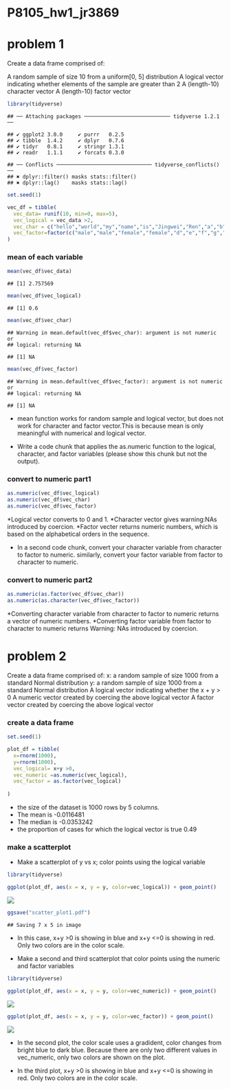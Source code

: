 P8105\_hw1\_jr3869
================

problem 1
=========

Create a data frame comprised of:

A random sample of size 10 from a uniform\[0, 5\] distribution A logical vector indicating whether elements of the sample are greater than 2 A (length-10) character vector A (length-10) factor vector

``` r
library(tidyverse)
```

    ## ── Attaching packages ──────────────────────────── tidyverse 1.2.1 ──

    ## ✔ ggplot2 3.0.0     ✔ purrr   0.2.5
    ## ✔ tibble  1.4.2     ✔ dplyr   0.7.6
    ## ✔ tidyr   0.8.1     ✔ stringr 1.3.1
    ## ✔ readr   1.1.1     ✔ forcats 0.3.0

    ## ── Conflicts ─────────────────────────────── tidyverse_conflicts() ──
    ## ✖ dplyr::filter() masks stats::filter()
    ## ✖ dplyr::lag()    masks stats::lag()

``` r
set.seed(1)

vec_df = tibble(
  vec_data= runif(10, min=0, max=5),
  vec_logical = vec_data >2,
  vec_char = c("hello","world","my","name","is","Jingwei","Ren","a","b","c"),
  vec_factor=factor(c("male","male","female","female","d","e","f","g","h","i"))
)
```

### mean of each variable

``` r
mean(vec_df$vec_data)
```

    ## [1] 2.757569

``` r
mean(vec_df$vec_logical)
```

    ## [1] 0.6

``` r
mean(vec_df$vec_char)
```

    ## Warning in mean.default(vec_df$vec_char): argument is not numeric or
    ## logical: returning NA

    ## [1] NA

``` r
mean(vec_df$vec_factor)
```

    ## Warning in mean.default(vec_df$vec_factor): argument is not numeric or
    ## logical: returning NA

    ## [1] NA

-   mean function works for random sample and logical vector, but does not work for character and factor vector.This is because mean is only meaningful with numerical and logical vector.

-   Write a code chunk that applies the as.numeric function to the logical, character, and factor variables (please show this chunk but not the output).

### convert to numeric part1

``` r
as.numeric(vec_df$vec_logical)
as.numeric(vec_df$vec_char)
as.numeric(vec_df$vec_factor)
```

*Logical vector converts to 0 and 1. *Character vector gives warning:NAs introduced by coercion. \*Factor vecter returns numeric numbers, which is based on the alphabetical orders in the sequence.

-   In a second code chunk, convert your character variable from character to factor to numeric. similarly, convert your factor variable from factor to character to numeric.

### convert to numeric part2

``` r
as.numeric(as.factor(vec_df$vec_char))
as.numeric(as.character(vec_df$vec_factor))
```

*Converting character variable from character to factor to numeric returns a vector of numeric numbers. *Converting factor variable from factor to character to numeric returns Warning: NAs introduced by coercion.

problem 2
=========

Create a data frame comprised of: x: a random sample of size 1000 from a standard Normal distribution y: a random sample of size 1000 from a standard Normal distribution A logical vector indicating whether the x + y &gt; 0 A numeric vector created by coercing the above logical vector A factor vector created by coercing the above logical vector

### create a data frame

``` r
set.seed(1)

plot_df = tibble(
  x=rnorm(1000),
  y=rnorm(1000),
  vec_logical= x+y >0,
  vec_numeric =as.numeric(vec_logical),
  vec_factor = as.factor(vec_logical)
  
)
```

-   the size of the dataset is 1000 rows by 5 columns.
-   The mean is -0.0116481
-   The median is -0.0353242
-   the proportion of cases for which the logical vector is true 0.49

### make a scatterplot

-   Make a scatterplot of y vs x; color points using the logical variable

``` r
library(tidyverse)

ggplot(plot_df, aes(x = x, y = y, color=vec_logical)) + geom_point()
```

![](p8105_hw1_jr3869_files/figure-markdown_github/plot-1.png)

``` r
ggsave("scatter_plot1.pdf")
```

    ## Saving 7 x 5 in image

-   In this case, x+y &gt;0 is showing in blue and x+y &lt;=0 is showing in red. Only two colors are in the color scale.

-   Make a second and third scatterplot that color points using the numeric and factor variables

``` r
library(tidyverse)

ggplot(plot_df, aes(x = x, y = y, color=vec_numeric)) + geom_point()
```

![](p8105_hw1_jr3869_files/figure-markdown_github/plot2-1.png)

``` r
ggplot(plot_df, aes(x = x, y = y, color=vec_factor)) + geom_point()
```

![](p8105_hw1_jr3869_files/figure-markdown_github/plot2-2.png)

-   In the second plot, the color scale uses a gradident, color changes from bright blue to dark blue. Because there are only two different values in vec\_numeric, only two colors are shown on the plot.

-   In the third plot, x+y &gt;0 is showing in blue and x+y &lt;=0 is showing in red. Only two colors are in the color scale.
